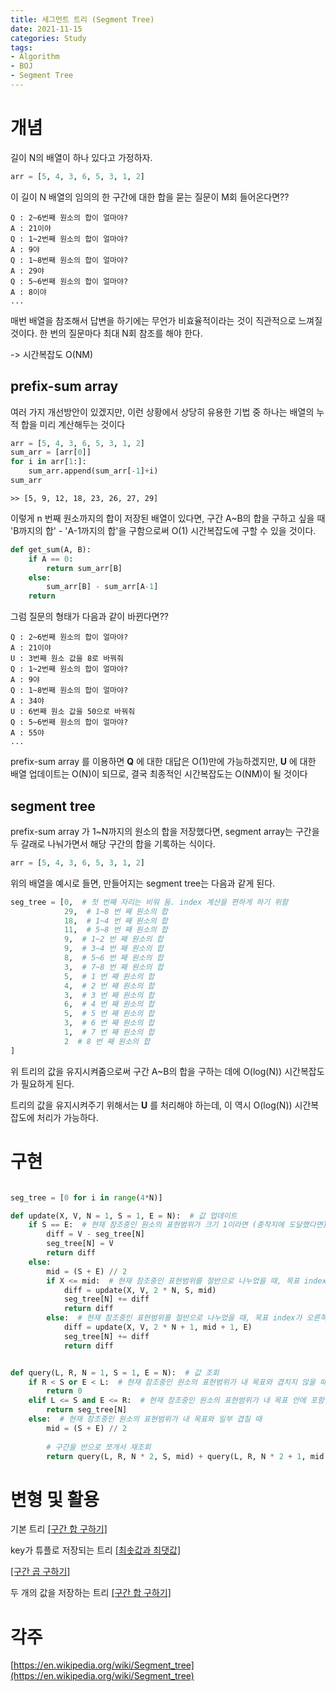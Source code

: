 ```yaml
---
title: 세그먼트 트리 (Segment Tree)
date: 2021-11-15
categories: Study
tags:
- Algorithm
- BOJ
- Segment Tree
---
```


[comment]: <> (![image_1]&#40;/assets/images/post_images/2021-06-18-1.png&#41;)

# 개념
길이 N의 배열이 하나 있다고 가정하자.

```python
arr = [5, 4, 3, 6, 5, 3, 1, 2]
```

이 길이 N 배열의 임의의 한 구간에 대한 합을 묻는 질문이 M회 들어온다면??

```
Q : 2~6번째 원소의 합이 얼마야?
A : 21이야
Q : 1~2번째 원소의 합이 얼마야?
A : 9야
Q : 1~8번째 원소의 합이 얼마야?
A : 29야
Q : 5~6번째 원소의 합이 얼마야?
A : 8이야
...
```
매번 배열을 참조해서 답변을 하기에는 무언가 비효율적이라는 것이 직관적으로 느껴질 것이다. 한 번의 질문마다 최대 N회 참조를 해야 한다.

-> 시간복잡도 O(NM)

## prefix-sum array
여러 가지 개선방안이 있겠지만, 이런 상황에서 상당히 유용한 기법 중 하나는 배열의 누적 합을 미리 계산해두는 것이다

```python
arr = [5, 4, 3, 6, 5, 3, 1, 2]
sum_arr = [arr[0]]
for i in arr[1:]:
    sum_arr.append(sum_arr[-1]+i)
sum_arr
```
```
>> [5, 9, 12, 18, 23, 26, 27, 29]
```

이렇게 n 번째 원소까지의 합이 저장된 배열이 있다면, 구간 A~B의 합을 구하고 싶을 때 'B까지의 합' - 'A-1까지의 합'을 구함으로써
O(1) 시간복잡도에 구할 수 있을 것이다.

```python
def get_sum(A, B):
    if A == 0:
        return sum_arr[B]
    else:
        sum_arr[B] - sum_arr[A-1]
    return 
```

그럼 질문의 형태가 다음과 같이 바뀐다면??

```
Q : 2~6번째 원소의 합이 얼마야?
A : 21이야
U : 3번째 원소 값을 8로 바꿔줘
Q : 1~2번째 원소의 합이 얼마야?
A : 9야
Q : 1~8번째 원소의 합이 얼마야?
A : 34야
U : 6번째 원소 값을 50으로 바꿔줘
Q : 5~6번째 원소의 합이 얼마야?
A : 55야
...
```

prefix-sum array 를 이용하면 **Q** 에 대한 대답은 O(1)만에 가능하겠지만, **U** 에 대한 배열 업데이트는 O(N)이 되므로,
결국 최종적인 시간복잡도는 O(NM)이 될 것이다

## segment tree
prefix-sum array 가 1~N까지의 원소의 합을 저장했다면, segment array는 구간을 두 갈래로 나눠가면서 해당 구간의 합을 기록하는 식이다.

```python
arr = [5, 4, 3, 6, 5, 3, 1, 2]
```

위의 배열을 예시로 들면, 만들어지는 segment tree는 다음과 같게 된다.

```python
seg_tree = [0,  # 첫 번째 자리는 비워 둠. index 계산을 편하게 하기 위함
            29,  # 1~8 번 째 원소의 합
            18,  # 1~4 번 째 원소의 합
            11,  # 5~8 번 째 원소의 합
            9,  # 1~2 번 째 원소의 합
            9,  # 3~4 번 째 원소의 합
            8,  # 5~6 번 째 원소의 합
            3,  # 7~8 번 째 원소의 합
            5,  # 1 번 째 원소의 합
            4,  # 2 번 째 원소의 합
            3,  # 3 번 째 원소의 합
            6,  # 4 번 째 원소의 합
            5,  # 5 번 째 원소의 합
            3,  # 6 번 째 원소의 합
            1,  # 7 번 째 원소의 합
            2  # 8 번 째 원소의 합
]
```

위 트리의 값을 유지시켜줌으로써 구간 A~B의 합을 구하는 데에 O(log(N)) 시간복잡도가 필요하게 된다.

트리의 값을 유지시켜주기 위해서는 **U** 를 처리해야 하는데, 이 역시 O(log(N)) 시간복잡도에 처리가 가능하다.


<!--####내가 이해한 개념을 시각적으로 표현하고 싶은데 좋은 방법이 생각나면 언젠가 추가하기로 하고...-->


# 구현

```python

seg_tree = [0 for i in range(4*N)]

def update(X, V, N = 1, S = 1, E = N):  # 값 업데이트
    if S == E:  # 현재 참조중인 원소의 표현범위가 크기 1이라면 (종착지에 도달했다면)
        diff = V - seg_tree[N]
        seg_tree[N] = V
        return diff
    else:
        mid = (S + E) // 2
        if X <= mid:  # 현재 참조중인 표현범위를 절반으로 나누었을 때, 목표 index가 왼쪽에 있다면
            diff = update(X, V, 2 * N, S, mid)
            seg_tree[N] += diff
            return diff
        else:  # 현재 참조중인 표현범위를 절반으로 나누었을 때, 목표 index가 오른쪽에 있다면
            diff = update(X, V, 2 * N + 1, mid + 1, E)
            seg_tree[N] += diff
            return diff


def query(L, R, N = 1, S = 1, E = N):  # 값 조회
    if R < S or E < L:  # 현재 참조중인 원소의 표현범위가 내 목표와 겹치지 않을 때
        return 0
    elif L <= S and E <= R:  # 현재 참조중인 원소의 표현범위가 내 목표 안에 포함될 때
        return seg_tree[N]
    else:  # 현재 참조중인 원소의 표현범위가 내 목표와 일부 겹칠 때
        mid = (S + E) // 2
        
        # 구간을 반으로 쪼개서 재조회
        return query(L, R, N * 2, S, mid) + query(L, R, N * 2 + 1, mid + 1, E)
```

# 변형 및 활용

기본 트리
[[구간 합 구하기]](https://www.acmicpc.net/problem/2042)

key가 튜플로 저장되는 트리
[[최솟값과 최댓값]](https://www.acmicpc.net/problem/2357)

[[구간 곱 구하기]](https://www.acmicpc.net/problem/11505)

두 개의 값을 저장하는 트리
[[구간 합 구하기]](https://www.acmicpc.net/problem/17408)



# 각주
[https://en.wikipedia.org/wiki/Segment_tree](https://en.wikipedia.org/wiki/Segment_tree)